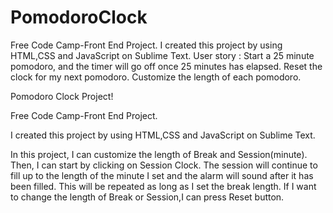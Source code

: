 # PomodoroClock
Free Code Camp-Front End Project.
I created this project by using HTML,CSS and JavaScript on Sublime Text.
User story : Start a 25 minute pomodoro, and the timer will go off once 25 minutes has elapsed. Reset the clock for my next pomodoro. Customize the length of each pomodoro.

Pomodoro Clock Project!

Free Code Camp-Front End Project. 

I created this project by using HTML,CSS and JavaScript on Sublime Text. 


In this project, I can customize the length of Break and Session(minute). Then, I can start by clicking on Session Clock. 
The session will continue to fill up to the length of the minute I set and the alarm will sound after it has been filled. This will be repeated as long as I set the break length. If I want to change the length of Break or Session,I can press Reset button.
